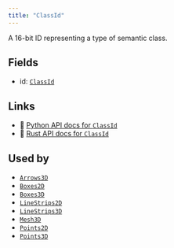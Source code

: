 ```yaml
---
title: "ClassId"
---
```


A 16-bit ID representing a type of semantic class.

## Fields

* id: [`ClassId`](../datatypes/class_id.md)

## Links
 * 🐍 [Python API docs for `ClassId`](https://ref.rerun.io/docs/python/HEAD/package/rerun/components/class_id/)
 * 🦀 [Rust API docs for `ClassId`](https://docs.rs/rerun/0.9.0-alpha.6/rerun/components/struct.ClassId.html)


## Used by

* [`Arrows3D`](../archetypes/arrows3d.md)
* [`Boxes2D`](../archetypes/boxes2d.md)
* [`Boxes3D`](../archetypes/boxes3d.md)
* [`LineStrips2D`](../archetypes/line_strips2d.md)
* [`LineStrips3D`](../archetypes/line_strips3d.md)
* [`Mesh3D`](../archetypes/mesh3d.md)
* [`Points2D`](../archetypes/points2d.md)
* [`Points3D`](../archetypes/points3d.md)

